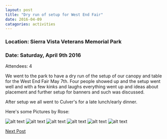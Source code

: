 ```yaml
---
layout: post
title: "Dry run of setup for West End Fair"
date: 2016-04-09
catagories: activities
---
```

### Location: Sierra Vista Veterans Memorial Park

### Date: Saturday, April 9th 2016

Attendees: 4

We went to the park to have a dry run of the setup of our canopy and table for the West End Fair May 7th.  Four people showed up and the setup went well and with a few kinks and laughs everything went up and ideas about placement and further setup for banners and such was discussed.

After setup we all went to Culver's for a late lunch/early dinner.

Here's some Pictures by Rose:

![alt text](https://raw.githubusercontent.com/CochiseLinuxUsersGroup/CochiseLinuxUsersGroup.github.io/master/images/CLUG_meeting_4-9-2016%20%281%29.jpg "WEF Setup 1")
![alt text](https://raw.githubusercontent.com/CochiseLinuxUsersGroup/CochiseLinuxUsersGroup.github.io/master/images/CLUG_meeting_4-9-2016%20%282%29.jpg "WEF Setup 2")
![alt text](https://raw.githubusercontent.com/CochiseLinuxUsersGroup/CochiseLinuxUsersGroup.github.io/master/images/CLUG_meeting_4-9-2016%20%283%29.jpg "WEF Setup 3")
![alt text](https://raw.githubusercontent.com/CochiseLinuxUsersGroup/CochiseLinuxUsersGroup.github.io/master/images/CLUG_meeting_4-9-2016%20%284%29.jpg "WEF Setup 4")
![alt text](https://raw.githubusercontent.com/CochiseLinuxUsersGroup/CochiseLinuxUsersGroup.github.io/master/images/CLUG_meeting_4-9-2016%20%285%29.jpg "WEF Setup 5")
![alt text](https://raw.githubusercontent.com/CochiseLinuxUsersGroup/CochiseLinuxUsersGroup.github.io/master/images/CLUG_meeting_4-9-2016%20%286%29.jpg "WEF Setup 6")

<footer>
<a href="http://cochiselinuxusergroup.org/activities/WestEndFair2016/" class="post-next">Next Post</a>
  </footer>
